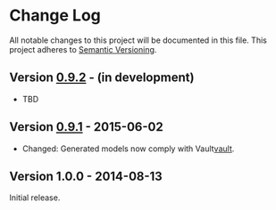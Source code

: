 # Change Log
All notable changes to this project will be documented in this file.
This project adheres to [Semantic Versioning](http://semver.org/).

## Version [0.9.2][unreleased] - (in development)
- TBD

## Version [0.9.1] - 2015-06-02
- Changed: Generated models now comply with Vault[vault].

## Version 1.0.0 - 2014-08-13
Initial release.

[unreleased]: https://github.com/contentful/generator.java/compare/generator-0.9.1...HEAD
[0.9.1]: https://github.com/contentful/generator.java/compare/0.9.0...generator-0.9.1
[vault]: https://github.com/contentful/vault
